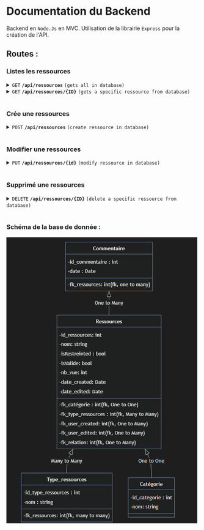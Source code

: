 # Documentation du Backend

Backend en `Node.Js` en MVC. Utilisation de la librairie `Express` pour la création de l'API.

## Routes : 

### __Listes les ressources__

<details>
 <summary><code>GET</code> <code><b>/api/ressources</b></code> <code>(gets all in database)</code></summary>

#### Parametre

> None

#### Responses

> | http code     | content-type                      | response                                                            |
> |---------------|-----------------------------------|---------------------------------------------------------------------|
> | `200`         | `application/json`        | JSON          |

#### Example cURL

> ```javascript
>  curl -X GET -H "Content-Type: application/json" http://<url>:<port>/api/ressources
> ```
</details>

<details>
 <summary><code>GET</code> <code><b>/api/ressources/{ID}</b></code> <code>(gets a specific ressource from database)</code></summary>

#### Parametre

> | name   |  type      | data type      | description                                          |
> |--------|------------|----------------|------------------------------------------------------|
> | `id` |  required  | integer         | L'ID de la ressource

#### Responses

> | http code     | content-type                      | response                                                            |
> |---------------|-----------------------------------|---------------------------------------------------------------------|
> | `200`         | `application/json`        | JSON          |

#### Example cURL

> ```javascript
>  curl -X GET -H "Content-Type: application/json" http://<url>:<port>/api/ressources/<ID>
> ```
</details>

</br>

### __Crée une ressources__

<details>
 <summary><code>POST</code> <code><b>/api/ressources</b></code> <code>(create ressource in database)</code></summary>

#### Parametre

> | name   |  type      | data type      | description                                          |
> |--------|------------|----------------|------------------------------------------------------|
> | `nom` |  required  | string         | Le nom de la ressource
> | `content` |  required  | string         | Le contenu de la ressource
> | `categorie` |  required  | integer         | La categorie de la ressource
> | `type_ressources` |  required  | int         | Le type de ressource

#### Responses

> | http code     | content-type                      | response                                                            |
> |---------------|-----------------------------------|---------------------------------------------------------------------|
> | `200`         | `application/json`        | JSON          |

#### Example cURL

> ```javascript
> curl -d '{"type_ressources" : <value>, "content" : <content> , "nom" : <nom>, "categorie" : <categorie>}' -X POST "http://localhost:3000/api/ressources"  -H "Content-Type: application/json"
> ```
</details>

</br>

### __Modifier une ressources__

<details>
 <summary><code>PUT</code> <code><b>/api/ressources/{id}</b></code> <code>(modify ressource in database)</code></summary>

#### Parametre

> | name   |  type      | data type      | description                                          |
> |--------|------------|----------------|------------------------------------------------------|
> | `id` |  required  | integer         | L'Id de la ressource
> | `nom` |  required  | string         | Le nom de la ressource
> | `content` |  required  | string         | Le contenu de la ressource
> | `categorie` |  required  | integer         | La categorie de la ressource
> | `type_ressources` |  required  | int         | Le type de ressource

#### Responses

> | http code     | content-type                      | response                                                            |
> |---------------|-----------------------------------|---------------------------------------------------------------------|
> | `200`         | `application/json`        | JSON          |

#### Example cURL

> ```javascript
> curl -d '{"type_ressources" : <value>, "content" : <content> , "nom" : <nom>, "categorie" : <categorie> , "id" : <id>}' -X PUT "http://localhost:3000/api/ressources"  -H "Content-Type: application/json"
> ```
</details>

</br>

### __Supprimé une ressources__

<details>
 <summary><code>DELETE</code> <code><b>/api/ressources/{ID}</b></code> <code>(delete a specific ressource from database)</code></summary>

#### Parametre

> | name   |  type      | data type      | description                                          |
> |--------|------------|----------------|------------------------------------------------------|
> | `id` |  required  | integer         | L'ID de la ressource

#### Responses

> | http code     | content-type                      | response                                                            |
> |---------------|-----------------------------------|---------------------------------------------------------------------|
> | `200`         | `application/json`        | JSON          |

#### Example cURL

> ```javascript
>  curl -X DELETE -H "Content-Type: application/json" http://<url>:<port>/api/ressources/<ID>
> ```
</details>


</br>

### Schéma de la base de donnée : 

![Schéma de la base de donnée](Schema_bdd.png)
<!-- 

```mermaid
classDiagram
    Ressources <|-- Type_ressources : Many to Many
    Ressources <|-- Catégorie : One to One
    Commentaire <|-- Ressources : One to Many

    class Ressources {
        -id_ressources: int
        -nom: string
        -isRestreinted : bool
        -isValide: bool
        -nb_vue: int
        -date_created: Date
        -date_edited: Date
        -fk_catégorie : int (fk, One to One)
        -fk_type_ressources : int (fk, Many to Many)
        -fk_user_created: int (fk, One to Many)
        -fk_user_edited: int (fk, One to Many)
        -fk_relation: int (fk, One to Many)
    }

    class Catégorie {
        -id_categorie : int
        -nom: string
    }

    class Type_ressources {
        -id_type_ressources : int
        -nom : string
        -fk_ressources: int (fk, many to many)
    }


    class Commentaire {
        -id_commentaire : int
        -date : Date
        -fk_ressources: int (fk, one to many)
    }

``` -->
